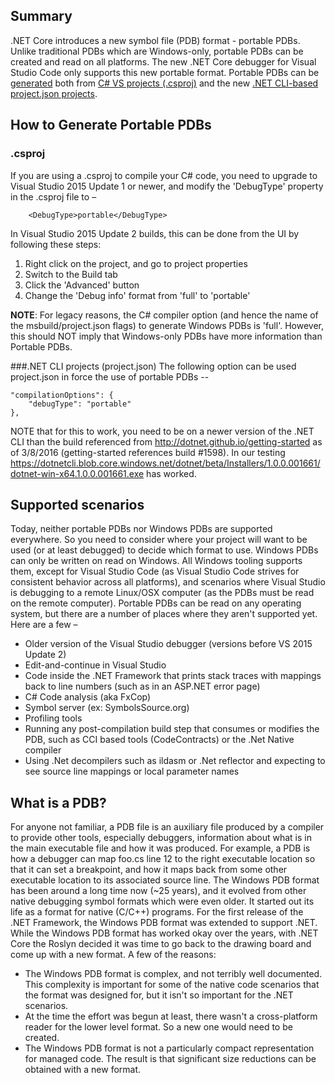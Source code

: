 ## Summary
.NET Core introduces a new symbol file (PDB) format - portable PDBs. Unlike traditional PDBs which are Windows-only, portable PDBs can be created and read on all platforms. The new .NET Core debugger for Visual Studio Code only supports this new portable format. Portable PDBs can be [generated](#how-to-generate-portable-pdbs) both from [C# VS projects (.csproj)](#csproj) and the new [.NET CLI-based project.json projects](#net-cli-projects-projectjson).

## How to Generate Portable PDBs
### .csproj
If you are using a .csproj to compile your C# code, you need to upgrade to Visual Studio 2015 Update 1 or newer, and modify the 'DebugType' property in the .csproj file to –

        <DebugType>portable</DebugType>

In Visual Studio 2015 Update 2 builds, this can be done from the UI by following these steps:

1. Right click on the project, and go to project properties
2. Switch to the Build tab
3. Click the 'Advanced' button
4. Change the 'Debug info' format from 'full' to 'portable'

**NOTE**: For legacy reasons, the C# compiler option (and hence the name of the msbuild/project.json flags) to generate Windows PDBs is 'full'. However, this should NOT imply that Windows-only PDBs have more information than Portable PDBs. 

###.NET CLI projects (project.json)
The following option can be used project.json in force the use of portable PDBs --

    "compilationOptions": {
        "debugType": "portable"
    },

NOTE that for this to work, you need to be on a newer version of the .NET CLI than the build referenced from http://dotnet.github.io/getting-started as of 3/8/2016 (getting-started references build #1598). In our testing https://dotnetcli.blob.core.windows.net/dotnet/beta/Installers/1.0.0.001661/dotnet-win-x64.1.0.0.001661.exe has worked.
  
## Supported scenarios
Today, neither portable PDBs nor Windows PDBs are supported everywhere. So you need to consider where your project will want to be used (or at least debugged) to decide which format to use.
Windows PDBs can only be written on read on Windows. All Windows tooling supports them, except for Visual Studio Code (as Visual Studio Code strives for consistent behavior across all platforms), and scenarios where Visual Studio is debugging to a remote Linux/OSX computer (as the PDBs must be read on the remote computer).
Portable PDBs can be read on any operating system, but there are a number of places where they aren't supported yet. Here are a few –

* Older version of the Visual Studio debugger (versions before VS 2015 Update 2)
* Edit-and-continue in Visual Studio
* Code inside the .NET Framework that prints stack traces with mappings back to line numbers (such as in an ASP.NET error page)
* C# Code analysis (aka FxCop)
* Symbol server (ex: SymbolsSource.org)
* Profiling tools
* Running any post-compilation build step that consumes or modifies the PDB, such as CCI based tools (CodeContracts) or the .Net Native compiler
* Using .Net decompilers such as ildasm or .Net reflector and expecting to see source line mappings or local parameter names

## What is a PDB?
For anyone not familiar, a PDB file is an auxiliary file produced by a compiler to provide other tools, especially debuggers, information about what is in the main executable file and how it was produced. For example, a PDB is how a debugger can map foo.cs line 12 to the right executable location so that it can set a breakpoint, and how it maps back from some other executable location to its associated source line.
The Windows PDB format has been around a long time now (~25 years), and it evolved from other native debugging symbol formats which were even older. It started out its life as a format for native (C/C++) programs. For the first release of the .NET Framework, the Windows PDB format was extended to support .NET.
While the Windows PDB format has worked okay over the years, with .NET Core the Roslyn decided it was time to go back to the drawing board and come up with a new format. A few of the reasons:

* The Windows PDB format is complex, and not terribly well documented. This complexity is important for some of the native code scenarios that the format was designed for, but it isn't so important for the .NET scenarios.
* At the time the effort was begun at least, there wasn't a cross-platform reader for the lower level format. So a new one would need to be created.
* The Windows PDB format is not a particularly compact representation for managed code. The result is that significant size reductions can be obtained with a new format.
